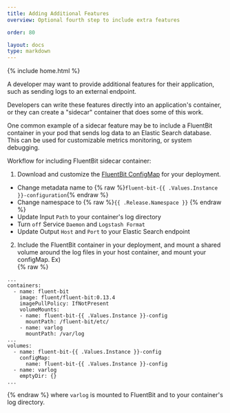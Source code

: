 ```yaml
---
title: Adding Additional Features
overview: Optional fourth step to include extra features 

order: 80

layout: docs
type: markdown
---
```

{% include home.html %}

A developer may want to provide additional features for their application, such as sending logs to an external endpoint.

Developers can write these features directly into an application's container, or they can create a "sidecar" container that does some of this work.

One common example of a sidecar feature may be to include a FluentBit container in your pod that sends log data to an Elastic Search database. This can be used for customizable metrics monitoring, or system debugging.

Workflow for including FluentBit sidecar container:
1. Download and customize the [FluentBit ConfigMap](https://github.com/fluent/fluent-bit-kubernetes-logging/blob/master/fluent-bit-config-kafka-rest.yml) for your deployment.
  * Change metadata name to {% raw %}`fluent-bit-{{ .Values.Instance }}-configuration`{% endraw %}  
  * Change namespace to {% raw %}`{{ .Release.Namespace }}`  {% endraw %}
  * Update Input `Path` to your container's log directory  
  * Turn `off` Service `Daemon` and `Logstash Format`  
  * Update Output `Host` and `Port` to your Elastic Search endpoint  
2. Include the FluentBit container in your deployment, and mount a shared volume around the log files in your host container, and mount your configMap. Ex)  
{% raw %}
```
...
containers:
  - name: fluent-bit
    image: fluent/fluent-bit:0.13.4
    imagePullPolicy: IfNotPresent
    volumeMounts:
    - name: fluent-bit-{{ .Values.Instance }}-config
      mountPath: /fluent-bit/etc/
    - name: varlog
      mountPath: /var/log
...
volumes:
  - name: fluent-bit-{{ .Values.Instance }}-config
    configMap:
      name: fluent-bit-{{ .Values.Instance }}-config
  - name: varlog
    emptyDir: {}
...
```  
{% endraw %}
where `varlog` is mounted to FluentBit and to your container's log directory.  

